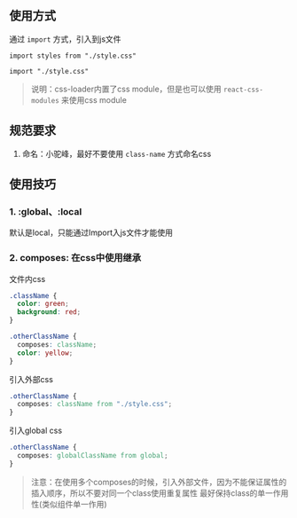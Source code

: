 ## 使用方式

通过 `import` 方式，引入到js文件

`import styles from "./style.css"`

`import "./style.css"`

> 说明：css-loader内置了css module，但是也可以使用 `react-css-modules` 来使用css module

## 规范要求

1. 命名：小驼峰，最好不要使用 `class-name` 方式命名css

## 使用技巧

### 1. :global、:local

默认是local，只能通过Import入js文件才能使用

### 2. composes: 在css中使用继承

文件内css

``` css
.className {
  color: green;
  background: red;
}

.otherClassName {
  composes: className;
  color: yellow;
}
```

引入外部css

``` css
.otherClassName {
  composes: className from "./style.css";
}
```

引入global css

``` css
.otherClassName {
  composes: globalClassName from global;
}
```

> 注意：在使用多个composes的时候，引入外部文件，因为不能保证属性的插入顺序，所以不要对同一个class使用重复属性
> 最好保持class的单一作用性(类似组件单一作用)
